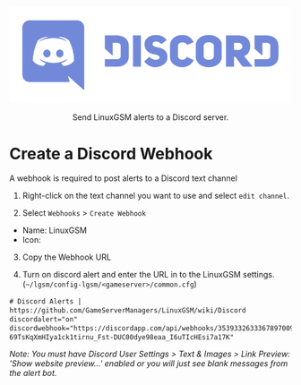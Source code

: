 <a href="https://discordapp.com"><p align="center"><img src="images/discord/discord_logo.png" alt="Discord logo" /></a>

<p align="center">Send LinuxGSM alerts to a Discord server.</p>

# Create a Discord Webhook
A webhook is required to post alerts to a Discord text channel

1. Right-click on the text channel you want to use and select `edit channel`.

2. Select `Webhooks` > `Create Webhook`
* Name: LinuxGSM
* Icon:

3. Copy the Webhook URL

4. Turn on discord alert and enter the URL in to the LinuxGSM settings. (`~/lgsm/config-lgsm/<gameserver>/common.cfg`)
```
# Discord Alerts | https://github.com/GameServerManagers/LinuxGSM/wiki/Discord
discordalert="on"
discordwebhook="https://discordapp.com/api/webhooks/3539332633367897009/5t_K4GkuBaR2-69TsKqXmHIya1ck1tirnu_Fst-DUC00dye98eaa_I6uTIcHEsi7a17K"
```

_Note: You must have Discord User Settings > Text & Images > Link Preview: 'Show website preview...' enabled or you will just see blank messages from the alert bot._